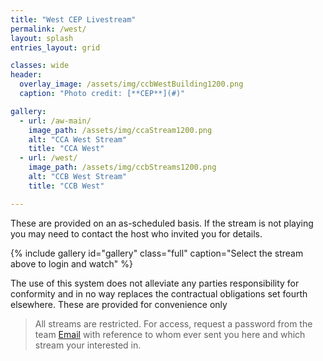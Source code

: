 ```yaml
---
title: "West CEP Livestream"
permalink: /west/
layout: splash
entries_layout: grid

classes: wide
header:
  overlay_image: /assets/img/ccbWestBuilding1200.png
  caption: "Photo credit: [**CEP**](#)"

gallery:
  - url: /aw-main/
    image_path: /assets/img/ccaStream1200.png
    alt: "CCA West Stream"
    title: "CCA West"
  - url: /west/
    image_path: /assets/img/ccbStreams1200.png 
    alt: "CCB West Stream"
    title: "CCB West"

---
```


These are provided on an as-scheduled basis. If the stream is not playing you may need to contact the host who invited you for details.


{% include gallery id="gallery" class="full" caption="Select the stream above to login and watch" %}

The use of this system does not alleviate any parties responsibility for conformity and in no way replaces the contractual obligations set fourth elsewhere. These are provided for convenience only

> All streams are restricted. For access, request a password from the team [Email](mailto:james@site-walk.org) with reference to whom ever sent you here and which stream your interested in.



